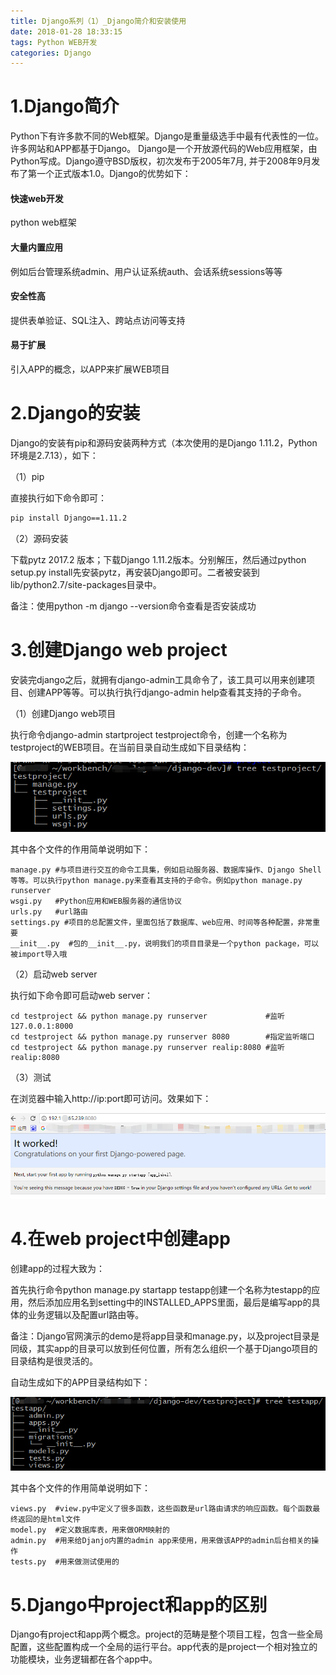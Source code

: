 ```yaml
---
title: Django系列（1）_Django简介和安装使用
date: 2018-01-28 18:33:15
tags: Python WEB开发
categories: Django
---
```


# 1.Django简介

Python下有许多款不同的Web框架。Django是重量级选手中最有代表性的一位。许多网站和APP都基于Django。 Django是一个开放源代码的Web应用框架，由Python写成。Django遵守BSD版权，初次发布于2005年7月, 并于2008年9月发布了第一个正式版本1.0。Django的优势如下：

#### 快速web开发

python web框架

#### 大量内置应用

例如后台管理系统admin、用户认证系统auth、会话系统sessions等等

#### 安全性高

提供表单验证、SQL注入、跨站点访问等支持

#### 易于扩展

引入APP的概念，以APP来扩展WEB项目

# 2.Django的安装

Django的安装有pip和源码安装两种方式（本次使用的是Django 1.11.2，Python环境是2.7.13），如下：

（1）pip

直接执行如下命令即可：

```bash
pip install Django==1.11.2
```

（2）源码安装

下载pytz 2017.2 版本；下载Django 1.11.2版本。分别解压，然后通过python setup.py install先安装pytz，再安装Django即可。二者被安装到lib/python2.7/site-packages目录中。

备注：使用python -m django --version命令查看是否安装成功

# 3.创建Django web project

安装完django之后，就拥有django-admin工具命令了，该工具可以用来创建项目、创建APP等等。可以执行执行django-admin help查看其支持的子命令。

（1）创建Django web项目

执行命令django-admin startproject testproject命令，创建一个名称为testproject的WEB项目。在当前目录自动生成如下目录结构：

![django工程目录结构](../images/django_1_1.png)

其中各个文件的作用简单说明如下：

	manage.py #与项目进行交互的命令工具集，例如启动服务器、数据库操作、Django Shell等等。可以执行python manage.py来查看其支持的子命令。例如python manage.py runserver
	wsgi.py   #Python应用和WEB服务器的通信协议
	urls.py   #url路由
	settings.py #项目的总配置文件，里面包括了数据库、web应用、时间等各种配置，非常重要
	__init__.py  #包的__init__.py，说明我们的项目目录是一个python package，可以被import导入哦

（2）启动web server

执行如下命令即可启动web server：

	cd testproject && python manage.py runserver             #监听127.0.0.1:8000
	cd testproject && python manage.py runserver 8080        #指定监听端口
	cd testproject && python manage.py runserver realip:8080 #监听realip:8080

（3）测试

在浏览器中输入http://ip:port即可访问。效果如下：

![django helloworld页面](../images/django_1_2.png)

# 4.在web project中创建app

创建app的过程大致为：

首先执行命令python manage.py startapp testapp创建一个名称为testapp的应用，然后添加应用名到setting中的INSTALLED_APPS里面，最后是编写app的具体的业务逻辑以及配置url路由等。

备注：Django官网演示的demo是将app目录和manage.py，以及project目录是同级，其实app的目录可以放到任何位置，所有怎么组织一个基于Django项目的目录结构是很灵活的。

自动生成如下的APP目录结构如下：

![django web app目录结构](../images/django_1_3.png)

其中各个文件的作用简单说明如下：

	views.py  #view.py中定义了很多函数，这些函数是url路由请求的响应函数。每个函数最终返回的是html文件
	model.py  #定义数据库表，用来做ORM映射的
	admin.py  #用来给Djanjo内置的admin app来使用，用来做该APP的admin后台相关的操作
	tests.py  #用来做测试使用的

# 5.Django中project和app的区别

Django有project和app两个概念。project的范畴是整个项目工程，包含一些全局配置，这些配置构成一个全局的运行平台。app代表的是project一个相对独立的功能模块，业务逻辑都在各个app中。

